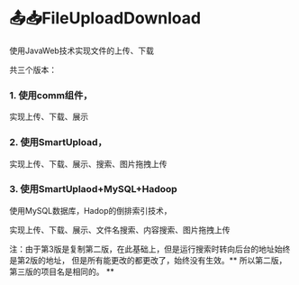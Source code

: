# 📤📥FileUploadDownload
使用JavaWeb技术实现文件的上传、下载

共三个版本：

### 1. 使用comm组件，

实现上传、下载、展示

### 2. 使用SmartUpload，

实现上传、下载、展示、搜索、图片拖拽上传

### 3. 使用SmartUplaod+MySQL+Hadoop

使用MySQL数据库，Hadop的倒排索引技术，

实现上传、下载、展示、文件名搜索、内容搜索、图片拖拽上传

注：由于第3版是复制第二版，在此基础上，但是运行搜索时转向后台的地址始终是第2版的地址，
但是所有能更改的都更改了，始终没有生效。**  所以第二版，第三版的项目名是相同的。 **

